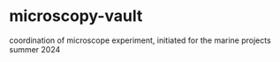 # microscopy-vault
coordination of microscope experiment, initiated for the marine projects summer 2024
